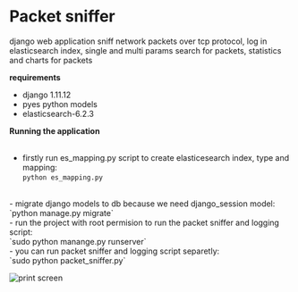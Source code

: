 # Packet sniffer

django web application sniff network packets over tcp protocol, log in elasticsearch index, single and multi params search for packets, statistics and charts for packets


**requirements**<br>
- django 1.11.12
- pyes python models
- elasticsearch-6.2.3


**Running the application**<br><br>
- firstly run es_mapping.py script to create elasticesearch index, type and mapping:<br>
`python es_mapping.py`
<br>
- migrate django models to db because we need django_session model:<br>
`python manage.py migrate`
<br>
- run the project with root permision to run the packet sniffer and logging script:<br>
`sudo python manange.py runserver`
<br>
- you can run packet sniffer and logging script separetly:<br>
`sudo python packet_sniffer.py`


  ![print screen](https://www.mediafire.com/convkey/8a67/sub8ju81bwp8y4o6g.jpg)
